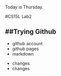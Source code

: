 Today is Thursday.

#CS15L Lab2
> 
##Trying Github
---
>
* github account
* github pages
* markdown
>
* changes
* changes